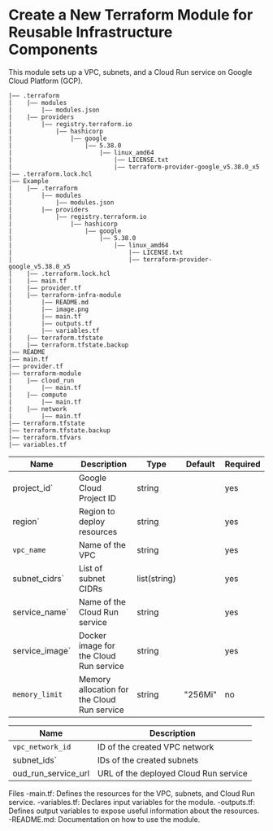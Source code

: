 # Create a New Terraform Module for Reusable Infrastructure Components

This module sets up a VPC, subnets, and a Cloud Run service on Google Cloud Platform (GCP).

```
|—— .terraform
|    |—— modules
|        |—— modules.json
|    |—— providers
|        |—— registry.terraform.io
|            |—— hashicorp
|                |—— google
|                    |—— 5.38.0
|                        |—— linux_amd64
|                            |—— LICENSE.txt
|                            |—— terraform-provider-google_v5.38.0_x5
|—— .terraform.lock.hcl
|—— Example
|    |—— .terraform
|        |—— modules
|            |—— modules.json
|        |—— providers
|            |—— registry.terraform.io
|                |—— hashicorp
|                    |—— google
|                        |—— 5.38.0
|                            |—— linux_amd64
|                                |—— LICENSE.txt
|                                |—— terraform-provider-google_v5.38.0_x5
|    |—— .terraform.lock.hcl
|    |—— main.tf
|    |—— provider.tf
|    |—— terraform-infra-module
|        |—— README.md
|        |—— image.png
|        |—— main.tf
|        |—— outputs.tf
|        |—— variables.tf
|    |—— terraform.tfstate
|    |—— terraform.tfstate.backup
|—— README
|—— main.tf
|—— provider.tf
|—— terraform-module
|    |—— cloud_run
|        |—— main.tf
|    |—— compute
|        |—— main.tf
|    |—— network
|        |—— main.tf
|—— terraform.tfstate
|—— terraform.tfstate.backup
|—— terraform.tfvars
|—— variables.tf
```

| Name           | Description                                 | Type         | Default | Required |
|----------------|---------------------------------------------|--------------|---------|----------|
| project_id`    | Google Cloud Project ID                     | string       |         | yes      |
| region`        | Region to deploy resources                  | string       |         | yes      |
| `vpc_name`     | Name of the VPC                             | string       |         | yes      |
| subnet_cidrs`  | List of subnet CIDRs                        | list(string) |         | yes      |
| service_name`  | Name of the Cloud Run service               | string       |         | yes      |
| service_image` | Docker image for the Cloud Run service      | string       |         | yes      |
| `memory_limit` | Memory allocation for the Cloud Run service | string       | "256Mi" | no       |

| Name                | Description                           |
|---------------------|---------------------------------------|
| `vpc_network_id`    | ID of the created VPC network         |
| subnet_ids`         | IDs of the created subnets            |
| oud_run_service_url | URL of the deployed Cloud Run service |


Files
-main.tf: Defines the resources for the VPC, subnets, and Cloud Run service.
-variables.tf: Declares input variables for the module.
-outputs.tf: Defines output variables to expose useful information about the resources.
-README.md: Documentation on how to use the module.


